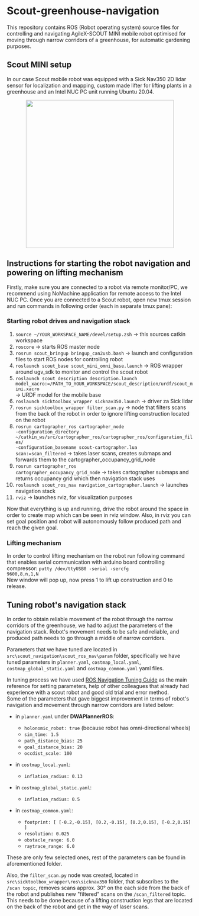 # Scout-greenhouse-navigation
This repository contains ROS (Robot operating system) source files for controlling and navigating AgileX-SCOUT MINI mobile robot optimised for moving through narrow corridors of a greenhouse, for automatic gardening purposes.
## Scout MINI setup
In our case Scout mobile robot was equipped with a Sick Nav350 2D lidar sensor for localization and mapping, custom made lifter for lifting plants in a greenhouse and an Intel NUC PC unit running Ubuntu 20.04.
<p align="center">
<img src= "https://user-images.githubusercontent.com/73703833/225953506-bf8014ba-863a-4a6a-a84f-9cd61af266ad.jpeg" width="400" height="400" align="center">
</p>

## Instructions for starting the robot navigation and powering on lifting mechanism
Firstly, make sure you are connected to a robot via remote monitor/PC, we recommend using NoMachine application for remote access to the Intel NUC PC.
Once you are connected to a Scout robot, open new tmux session and run commands in following order (each in separate tmux pane):


### Starting robot drives and navigation stack

1. <code>source ~/YOUR_WORKSPACE_NAME/devel/setup.zsh</code>  -> this sources catkin workspace
2. <code>roscore</code> -> starts ROS master node
3. <code>rosrun scout_bringup bringup_can2usb.bash</code> -> launch and configuration files to start ROS nodes for controlling robot
4. <code>roslaunch scout_base scout_mini_omni_base.launch</code> -> ROS wrapper around ugv_sdk to monitor and control the scout robot
5. <code>roslaunch scout_description description.launch model_xacro:=/PATH_TO_YOUR_WORKSPACE/scout_description/urdf/scout_mini.xacro </code> -> URDF model for the mobile base
6. <code>roslaunch sicktoolbox_wrapper sicknav350.launch</code> -> driver za Sick lidar
7. <code>rosrun sicktoolbox_wrapper filter_scan.py</code> -> node that filters scans from the back of the robot in order to ignore lifting construction located on the robot
8. <code>rosrun cartographer_ros cartographer_node -configuration_directory ~/catkin_ws/src/cartographer_ros/cartographer_ros/configuration_files/ -configuration_basename scout-cartographer.lua scan:=scan_filtered</code> -> takes laser scans, creates submaps and forwards them to the cartographer_occupancy_grid_node
9. <code>rosrun cartographer_ros cartographer_occupancy_grid_node</code> -> takes cartographer submaps and returns occupancy grid which then navigation stack uses
10. <code>roslaunch scout_ros_nav navigation_cartographer.launch</code> -> launches navigation stack
11. <code>rviz</code> -> launches rviz, for visualization purposes

Now that everything is up and running, drive the robot around the space in order to create map which can be seen in rviz window. Also, in rviz you can set goal position and robot will autonomously follow produced path and reach the given goal.

### Lifting mechanism
In order to control lifting mechanism on the robot run following command that enables serial communication with arduino board controlling compressor: 
<code>putty /dev/ttyUSB0 -serial -sercfg 9600,8,n,1,N</code> \
New window will pop up, now press 1 to lift up construction and 0 to release.

## Tuning robot's navigation stack
In order to obtain reliable movement of the robot through the narrow corridors of the greenhouse, we had to adjust the parameters of the navigation stack. Robot's movement needs to be safe and reliable, and produced path needs to go through a middle of narrow corridors.

Parameters that we have tuned are located in `src\scout_navigation\scout_ros_nav\param` folder, specifically we have tuned parameters in `planner.yaml`, `costmap_local.yaml`, `costmap_global_static.yaml` and `costmap_common.yaml` yaml files.

In tuning process we have used [ROS Navigation Tuning Guide](https://kaiyuzheng.me/documents/navguide.pdf) as the main reference for setting parameters, help of other colleagues that already had experience with a scout robot and good old trial and error method. \
Some of the parameters that gave biggest improvement in terms of robot's navigation and movement through narrow corridors are listed below:

- in `planner.yaml` under **DWAPlannerROS**: 
  - `holonomic_robot: true` (because robot has omni-directional wheels)
  - `sim_time: 1.5` 
  - `path_distance_bias: 25`
  - `goal_distance_bias: 20`
  - `occdist_scale: 100`
 
- in `costmap_local.yaml`:
  - `inflation_radius: 0.13`

- in `costmap_global_static.yaml`:
  - `inflation_radius: 0.5`

- in `costmap_common.yaml`:
  - `footprint: [ [-0.2,-0.15], [0.2,-0.15], [0.2,0.15], [-0.2,0.15] ]`
  - `resolution: 0.025`
  - `obstacle_range: 6.0`
  - `raytrace_range: 6.0`

These are only few selected ones, rest of the parameters can be found in aforementioned folder.

Also, the <code>filter_scan.py</code> node was created, located in `src\sicktoolbox_wrapper\ros\sicknav350` folder, that subscribes to the `/scan topic`, removes scans approx. 30° on the each side from the back of the robot and publishes new "filtered" scans on the `/scan_filtered` topic. This needs to be done because of a lifting construction legs that are located on the back of the robot and get in the way of laser scans.
